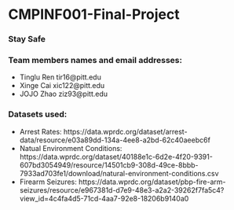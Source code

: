 # CMPINF001-Final-Project
### Stay Safe <br>
### Team members names and email addresses:<br>
<ul>
    <li>Tinglu Ren tir16@pitt.edu</li>
    <li>Xinge Cai xic122@pitt.edu</li>
    <li>JOJO Zhao ziz93@pitt.edu</li>
</ul>

### Datasets used: <br>
<ul>
    <li>Arrest Rates: https://data.wprdc.org/dataset/arrest-data/resource/e03a89dd-134a-4ee8-a2bd-62c40aeebc6f</li>
    <li>Natual Environment Conditions: https://data.wprdc.org/dataset/40188e1c-6d2e-4f20-9391-607bd3054949/resource/14501cb9-308d-49ce-8bbb-7933ad703fe1/download/natural-environment-conditions.csv</li>
    <li>Firearm Seizures: https://data.wprdc.org/dataset/pbp-fire-arm-seizures/resource/e967381d-d7e9-48e3-a2a2-39262f7fa5c4?view_id=4c4fa4d5-71cd-4aa7-92e8-18206b9140a0</li>
</ul>